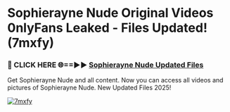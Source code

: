 # Sophierayne Nude Original Videos 0nlyFans Leaked - Files Updated! (7mxfy)

<h3>🔴 CLICK HERE 🌐==►► <a href="https://tinyurl.com/yrmya6cz" rel="nofollow">Sophierayne Nude Updated Files</a></h3>

Get Sophierayne Nude and all content. Now you can access all videos and pictures of Sophierayne Nude. New Updated Files 2025!

[![7mxfy](https://i.imgur.com/FMdXYCs.gif)](https://tinyurl.com/yrmya6cz)

